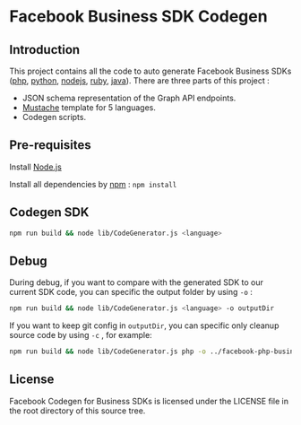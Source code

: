 # Facebook Business SDK Codegen

## Introduction

This project contains all the code to auto generate Facebook Business SDKs
([php](https://github.com/facebook/facebook-php-business-sdk),
[python](https://github.com/facebook/facebook-python-business-sdk),
[nodejs](https://github.com/facebook/facebook-nodejs-business-sdk),
[ruby](https://github.com/facebook/facebook-ruby-business-sdk),
[java](https://github.com/facebook/facebook-java-business-sdk)). There are three
parts of this project :

- JSON schema representation of the Graph API endpoints.
- [Mustache](https://mustache.github.io/) template for 5 languages.
- Codegen scripts.

## Pre-requisites

Install [Node.js](https://nodejs.org/en/)

Install all dependencies by [npm](https://www.npmjs.com/) : `npm install`

## Codegen SDK

```bash
npm run build && node lib/CodeGenerator.js <language>
```

## Debug

During debug, if you want to compare with the generated SDK to our current SDK
code, you can specific the output folder by using `-o` :

```bash
npm run build && node lib/CodeGenerator.js <language> -o outputDir
```

If you want to keep git config in `outputDir`, you can specific only cleanup
source code by using `-c` , for example:

```bash
npm run build && node lib/CodeGenerator.js php -o ../facebook-php-business-sdk/ -c src/
```

## License

Facebook Codegen for Business SDKs is licensed under the LICENSE file in the
root directory of this source tree.
